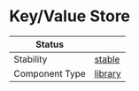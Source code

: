 <!---
Licensed to the Apache Software Foundation (ASF) under one or more contributor license agreements. See the NOTICE
file distributed with this work for additional information regarding copyright ownership. The ASF licenses this file
to You under the Apache License, Version 2.0 (the "License"); you may not use this file except in compliance with the
License. You may obtain a copy of the License at
 *
http://www.apache.org/licenses/LICENSE-2.0
 *
Unless required by applicable law or agreed to in writing, software distributed under the License is distributed on
an "AS IS" BASIS, WITHOUT WARRANTIES OR CONDITIONS OF ANY KIND, either express or implied. See the License for the
specific language governing permissions and limitations under the License.
 --->
# Key/Value Store

| Status         |           |
|----------------|-----------|
| Stability      | [stable]  |
| Component Type | [library] |

[stable]:https://github.com/apache/incubator-tuweni/tree/main/docs#stable
[library]:https://github.com/apache/incubator-tuweni/tree/main/docs#library